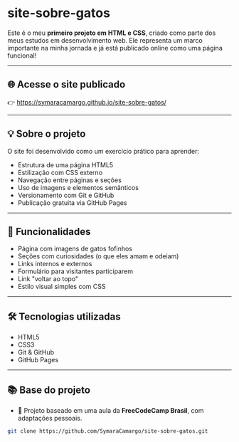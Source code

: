﻿# site-sobre-gatos

Este é o meu **primeiro projeto em HTML e CSS**, criado como parte dos meus estudos em desenvolvimento web. Ele representa um marco importante na minha jornada e já está publicado online como uma página funcional!

---

## 🌐 Acesse o site publicado

👉 https://symaracamargo.github.io/site-sobre-gatos/

---

## 💡 Sobre o projeto

O site foi desenvolvido como um exercício prático para aprender:

- Estrutura de uma página HTML5
- Estilização com CSS externo
- Navegação entre páginas e seções
- Uso de imagens e elementos semânticos
- Versionamento com Git e GitHub
- Publicação gratuita via GitHub Pages

---

## 🎯 Funcionalidades

- Página com imagens de gatos fofinhos 
- Seções com curiosidades (o que eles amam e odeiam)
- Links internos e externos
- Formulário para visitantes participarem
- Link "voltar ao topo"
- Estilo visual simples com CSS

---

## 🛠️ Tecnologias utilizadas

- HTML5
- CSS3
- Git & GitHub
- GitHub Pages

---

## 📚 Base do projeto

- 📌 Projeto baseado em uma aula da **FreeCodeCamp Brasil**, com adaptações pessoais.

```bash
git clone https://github.com/SymaraCamargo/site-sobre-gatos.git

